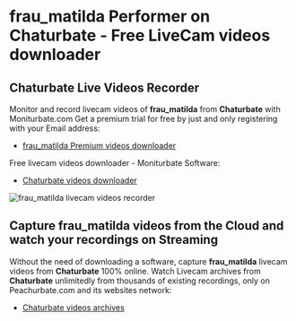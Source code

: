 # frau_matilda Performer on Chaturbate - Free LiveCam videos downloader

## Chaturbate Live Videos Recorder

Monitor and record livecam videos of **frau_matilda** from **Chaturbate** with Moniturbate.com
Get a premium trial for free by just and only registering with your Email address:
* [frau_matilda Premium videos downloader](https://moniturbate.com/request-demo-licence-key.html)

Free livecam videos downloader - Moniturbate Software:
* [Chaturbate videos downloader](https://moniturbate.com/moniturbate-download-software.html)

![frau_matilda livecam videos recorder](https://peachurnet.com/templates/moniturbate-software.png)


## Capture frau_matilda videos from the Cloud and watch your recordings on Streaming

Without the need of downloading a software, capture **frau_matilda** livecam videos from **Chaturbate** 100% online.
Watch Livecam archives from **Chaturbate** unlimitedly from thousands of existing recordings, only on Peachurbate.com and its websites network:
* [Chaturbate videos archives](https://peachurnet.com/)